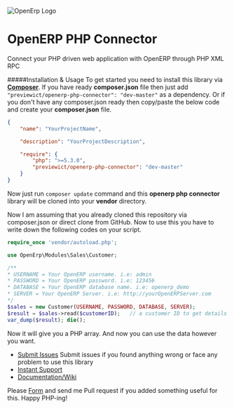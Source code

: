 ![OpenErp Logo](https://sigrhe.dgae.mec.pt/openerp/static/images/openerp_small.png)

OpenERP PHP Connector
=====================

Connect your PHP driven web application with OpenERP through PHP XML RPC

#####Installation & Usage
To get started you need to install this library via **[Composer](http://getcomposer.org)**. If you have ready **composer.json** file then just add `"previewict/openerp-php-connector": "dev-master"` as a dependency. Or if you don't have any composer.json ready then copy/paste the below code and create your **composer.json** file.

```json
{
    "name": "YourProjectName",

    "description": "YourProjectDescription",

    "require": {
        "php": ">=5.3.0",
        "previewict/openerp-php-connector": "dev-master"
    }
}
```
Now just run `composer update` command and this **openerp php connector** library will be cloned into your **vendor** directory.


Now I am assuming that you already cloned this repository via composer.json or direct clone from GitHub. Now to use this you have to write down the following codes on your script.

```php
require_once 'vendor/autoload.php';

use OpenErp\Modules\Sales\Customer;

/**
* USERNAME = Your OpenERP username. i.e: admin
* PASSWORD = Your OpenERP password. i.e: 123456
* DATABASE = Your OpenERP database name. i.e: openerp_demo
* SERVER = Your OpenERP Server. i.e: http://yourOpenERPServer.com
*/
$sales = new Customer(USERNAME, PASSWORD, DATABASE, SERVER);
$result = $sales->read($customerID);   // a customer ID to get details from your OpenERP. i.e: 10
var_dump($result); die();
```

Now it will give you a PHP array. And now you can use the data however you want.

- [Submit Issues](https://github.com/previewict/openerp-php-connector/issues/new)
  Submit issues if you found anything wrong or face any problem to use this library
- [Instant Support](mailto:shaharia@previewict.com)
- [Documentation/Wiki](https://github.com/previewict/openerp-php-connector/wiki)

Please [Form](https://github.com/previewict/openerp-php-connector/fork) and send me Pull request if you added something useful for this. Happy PHP-ing!
